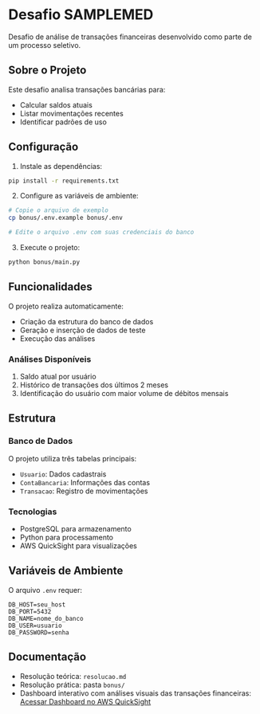 # Desafio SAMPLEMED

Desafio de análise de transações financeiras desenvolvido como parte de um processo seletivo.

## Sobre o Projeto

Este desafio analisa transações bancárias para:
- Calcular saldos atuais
- Listar movimentações recentes
- Identificar padrões de uso

## Configuração

1. Instale as dependências:
```bash
pip install -r requirements.txt
```

2. Configure as variáveis de ambiente:
```bash
# Copie o arquivo de exemplo
cp bonus/.env.example bonus/.env

# Edite o arquivo .env com suas credenciais do banco
```

3. Execute o projeto:
```bash
python bonus/main.py
```

## Funcionalidades

O projeto realiza automaticamente:
- Criação da estrutura do banco de dados
- Geração e inserção de dados de teste
- Execução das análises

### Análises Disponíveis

1. Saldo atual por usuário
2. Histórico de transações dos últimos 2 meses
3. Identificação do usuário com maior volume de débitos mensais

## Estrutura

### Banco de Dados
O projeto utiliza três tabelas principais:
- `Usuario`: Dados cadastrais
- `ContaBancaria`: Informações das contas
- `Transacao`: Registro de movimentações

### Tecnologias
- PostgreSQL para armazenamento
- Python para processamento
- AWS QuickSight para visualizações

## Variáveis de Ambiente

O arquivo `.env` requer:
```env
DB_HOST=seu_host
DB_PORT=5432
DB_NAME=nome_do_banco
DB_USER=usuario
DB_PASSWORD=senha
```

## Documentação

- Resolução teórica: `resolucao.md`
- Resolução prática: pasta `bonus/`
- Dashboard interativo com análises visuais das transações financeiras:
[Acessar Dashboard no AWS QuickSight](https://us-east-2.quicksight.aws.amazon.com/sn/dashboards/36b6411e-1809-440c-9f0f-0d8b1e353307/views/aa679352-f42a-47e1-be9e-3b2a2b8aa66c?directory_alias=leonardofaleiros)

